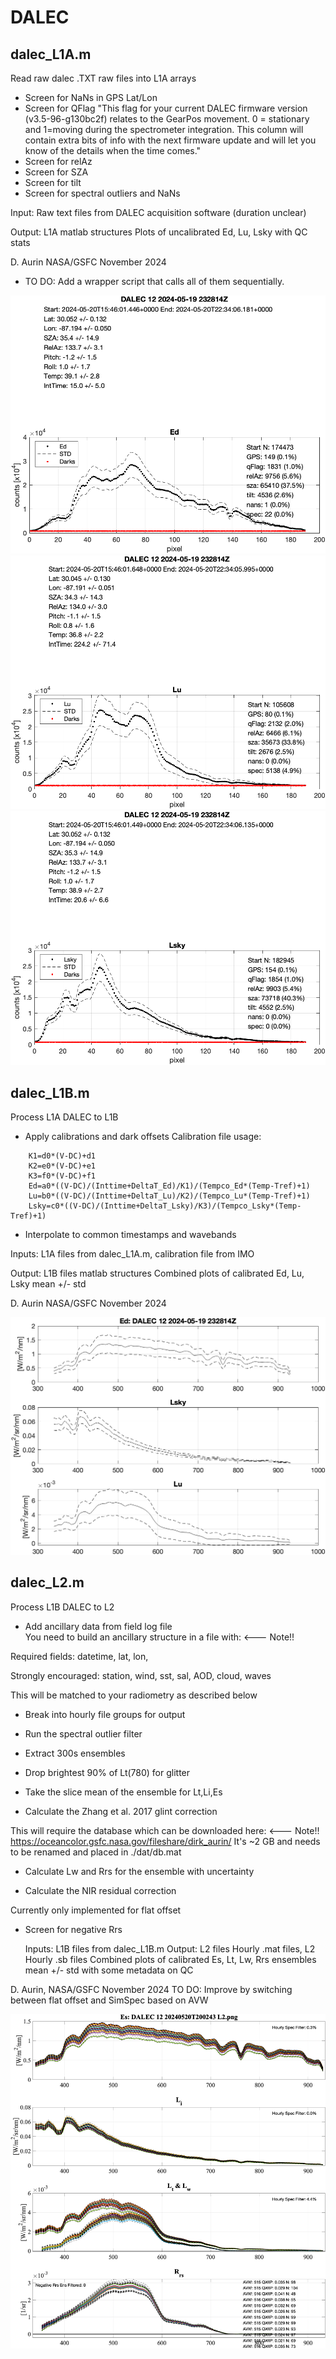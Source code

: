 # DALEC
## dalec_L1A.m
Read raw dalec .TXT raw files into L1A arrays

* Screen for NaNs in GPS Lat/Lon
* Screen for QFlag "This flag for your current DALEC firmware version (v3.5-96-g130bc2f) relates
   to the GearPos movement. 0 = stationary and 1=moving during the spectrometer integration. This
   column will contain extra bits of info with the next firmware update and will let you know of the details when the time comes."
* Screen for relAz
* Screen for SZA
* Screen for tilt
* Screen for spectral outliers and NaNs

 Input:  Raw text files from DALEC acquisition software (duration unclear)

 Output: L1A matlab structures
           Plots of uncalibrated Ed, Lu, Lsky with QC stats

D. Aurin NASA/GSFC November 2024
* TO DO: Add a wrapper script that calls all of them sequentially.
<center><img src="plt/DALEC_12_2024-05-19_232814Z_L1A_Ed.png" alt="L1A"></center>
<center><img src="plt/DALEC_12_2024-05-19_232814Z_L1A_Lu.png" alt="L1A"></center>
<center><img src="plt/DALEC_12_2024-05-19_232814Z_L1A_Lsky.png" alt="L1A"></center>

 ## dalec_L1B.m
 Process L1A DALEC to L1B
 
 * Apply calibrations and dark offsets
 Calibration file usage:
```
    K1=d0*(V-DC)+d1
    K2=e0*(V-DC)+e1
    K3=f0*(V-DC)+f1
    Ed=a0*((V-DC)/(Inttime+DeltaT_Ed)/K1)/(Tempco_Ed*(Temp-Tref)+1)
    Lu=b0*((V-DC)/(Inttime+DeltaT_Lu)/K2)/(Tempco_Lu*(Temp-Tref)+1)
    Lsky=c0*((V-DC)/(Inttime+DeltaT_Lsky)/K3)/(Tempco_Lsky*(Temp-Tref)+1)
```
 * Interpolate to common timestamps and wavebands

 Inputs: L1A files from dalec_L1A.m, calibration file from IMO

 Output: L1B files matlab structures
        Combined plots of calibrated Ed, Lu, Lsky mean +/- std
        
D. Aurin NASA/GSFC November 2024
<center><img src="plt/DALEC_12_2024-05-19_232814Z_L1B.png" alt="L1B"></center>


## dalec_L2.m
Process L1B DALEC to L2

* Add ancillary data from field log file       
You need to build an ancillary structure in a file with:  <--- Note!!
       
Required fields: datetime, lat, lon,

Strongly encouraged: station, wind, sst, sal, AOD, cloud, waves

This will be matched to your radiometry as described below
* Break into hourly file groups for output
* Run the spectral outlier filter
* Extract 300s ensembles
* Drop brightest 90% of Lt(780) for glitter
* Take the slice mean of the ensemble for Lt,Li,Es

* Calculate the Zhang et al. 2017 glint correction

This will require the database which can be downloaded here: <--- Note!!
           https://oceancolor.gsfc.nasa.gov/fileshare/dirk_aurin/
       It's ~2 GB and needs to be renamed and placed in ./dat/db.mat
* Calculate Lw and Rrs for the ensemble with uncertainty
 
* Calculate the NIR residual correction

Currently only implemented for flat offset   

* Screen for negative Rrs

   Inputs: L1B files from dalec_L1B.m
   Output: L2 files Hourly .mat files, L2 Hourly .sb files
           Combined plots of calibrated Es, Lt, Lw, Rrs ensembles mean +/-
           std with some metadata on QC

 D. Aurin, NASA/GSFC November 2024
 TO DO: Improve by switching between flat offset and SimSpec based on AVW
 <center><img src="plt/DALEC_12_20240520T200243_L2.png" alt="L2"></center>